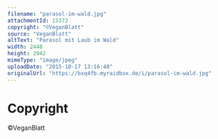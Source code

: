 ```yaml
---
filename: "parasol-im-wald.jpg"
attachmentId: 15372
copyright: "©VeganBlatt"
source: "VeganBlatt"
altText: "Parasol mit Laub im Wald"
width: 2448
height: 2042
mimeType: "image/jpeg"
uploadDate: "2015-10-17 13:16:48"
originalUrl: "https://bxq4fb.myraidbox.de/i/parasol-im-wald.jpg"
---
```


# Copyright

©VeganBlatt
